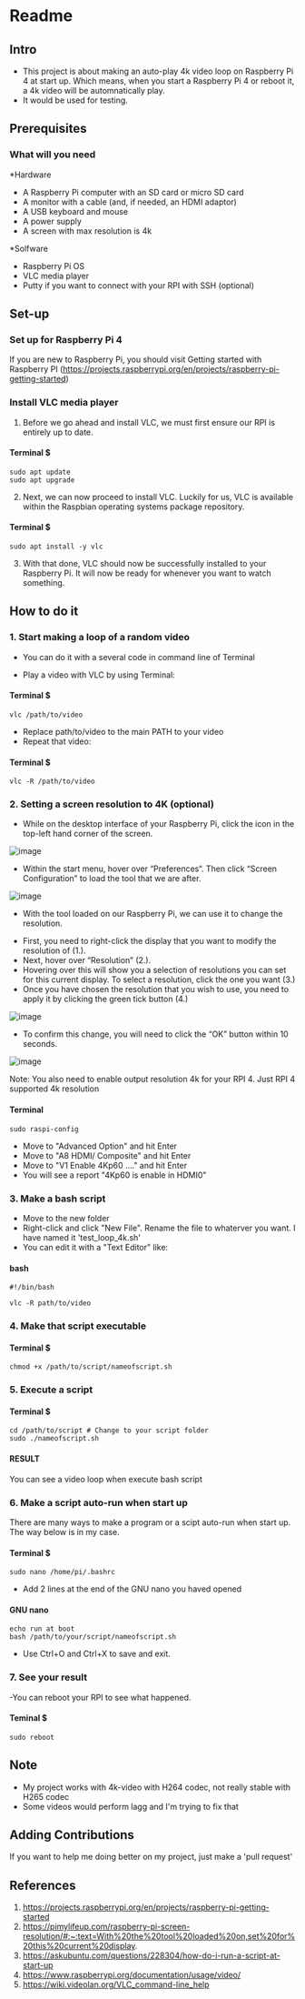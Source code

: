 # Readme

## Intro
- This project is about making an auto-play 4k video loop on Raspberry Pi 4 at start up. Which means, when you start a Raspberry Pi 4 or reboot it, a 4k video will be automnatically play. 
- It would be used for testing.

## Prerequisites
### What will you need
*Hardware
- A Raspberry Pi computer with an SD card or micro SD card
- A monitor with a cable (and, if needed, an HDMI adaptor)
- A USB keyboard and mouse
- A power supply
- A screen with max resolution is 4k

*Solfware
- Raspberry Pi OS
- VLC media player
- Putty if you want to connect with your RPI with SSH (optional)

## Set-up 
### Set up for Raspberry Pi 4
If you are new to Raspberry Pi, you should visit Getting started with Raspberry PI (https://projects.raspberrypi.org/en/projects/raspberry-pi-getting-started)

### Install VLC media player
1. Before we go ahead and install VLC, we must first ensure our RPI is entirely up to date.
#### Terminal $
    sudo apt update
    sudo apt upgrade
2. Next, we can now proceed to install VLC. Luckily for us, VLC is available within the Raspbian operating systems package repository.
#### Terminal $
    sudo apt install -y vlc
3. With that done, VLC should now be successfully installed to your Raspberry Pi. It will now be ready for whenever you want to watch something.

## How to do it
### 1. Start making a loop of a random video
* You can do it with a several code in command line of Terminal
- Play a video with VLC by using Terminal:
#### Terminal $
    vlc /path/to/video
- Replace path/to/video to the main PATH to your video
- Repeat that video:
#### Terminal $
    vlc -R /path/to/video

### 2. Setting a screen resolution to 4K (optional)
- While on the desktop interface of your Raspberry Pi, click the icon in the top-left hand corner of the screen.

![image](https://user-images.githubusercontent.com/80090701/110094503-7aafab00-7dce-11eb-8101-1196eb4c0451.png)
- Within the start menu, hover over “Preferences“. Then click “Screen Configuration” to load the tool that we are after.

![image](https://user-images.githubusercontent.com/80090701/110094582-9024d500-7dce-11eb-9a05-bba2ce12e4b8.png)
- With the tool loaded on our Raspberry  Pi, we can use it to change the resolution.
* First, you need to right-click the display that you want to modify the resolution of (1.).
* Next, hover over “Resolution” (2.).
* Hovering over this will show you a selection of resolutions you can set for this current display. To select a resolution, click the one you want (3.)
* Once you have chosen the resolution that you wish to use, you need to apply it by clicking the green tick button (4.)

![image](https://user-images.githubusercontent.com/80090701/110094759-c19da080-7dce-11eb-9a33-dcc594975726.png)
- To confirm this change, you will need to click the “OK” button within 10 seconds.

![image](https://user-images.githubusercontent.com/80090701/110094821-d4b07080-7dce-11eb-9a85-078ed0961175.png)

Note: You also need to enable output resolution 4k for your RPI 4. Just RPI 4 supported 4k resolution
#### Terminal 
    sudo raspi-config
- Move to "Advanced Option" and hit Enter
- Move to "A8 HDMI/ Composite" and hit Enter
- Move to "V1 Enable 4Kp60 ...." and hit Enter
- You will see a report "4Kp60 is enable in HDMI0"

### 3. Make a bash script
- Move to the new folder
- Right-click and click "New File". Rename the file to whaterver you want. I have named it 'test_loop_4k.sh'
- You can edit it with a "Text Editor" like:
#### bash
    #!/bin/bash
    
    vlc -R path/to/video
    
### 4. Make that script executable
#### Terminal $
    chmod +x /path/to/script/nameofscript.sh

### 5. Execute a script
#### Terminal $
    cd /path/to/script # Change to your script folder
    sudo ./nameofscript.sh

#### RESULT 
You can see a video loop when execute bash script

### 6. Make a script auto-run when start up
There are many ways to make a program or a scipt auto-run when start up.
The way below is in my case.
#### Terminal $
    sudo nano /home/pi/.bashrc
- Add 2 lines at the end of the GNU nano you haved opened
#### GNU nano
    echo run at boot
    bash /path/to/your/script/nameofscript.sh
- Use Ctrl+O and Ctrl+X to save and exit.

### 7. See your result
-You can reboot your RPI to see what happened.
#### Teminal $
    sudo reboot

## Note
- My project works with 4k-video with H264 codec, not really stable with H265 codec
- Some videos would perform lagg and I'm trying to fix that

## Adding Contributions
If you want to help me doing better on my project, just make a 'pull request'

## References
1. https://projects.raspberrypi.org/en/projects/raspberry-pi-getting-started
2. https://pimylifeup.com/raspberry-pi-screen-resolution/#:~:text=With%20the%20tool%20loaded%20on,set%20for%20this%20current%20display.
3. https://askubuntu.com/questions/228304/how-do-i-run-a-script-at-start-up
4. https://www.raspberrypi.org/documentation/usage/video/
5. https://wiki.videolan.org/VLC_command-line_help
